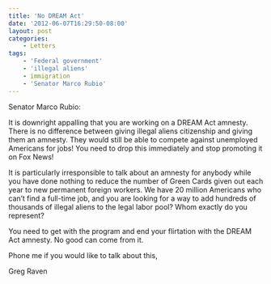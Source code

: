 ```yaml
---
title: 'No DREAM Act'
date: '2012-06-07T16:29:50-08:00'
layout: post
categories:
    - Letters
tags:
    - 'Federal government'
    - 'illegal aliens'
    - immigration
    - 'Senator Marco Rubio'
---
```


Senator Marco Rubio:

It is downright appalling that you are working on a DREAM Act amnesty. There is no difference between giving illegal aliens citizenship and giving them an amnesty. They would still be able to compete against unemployed Americans for jobs! You need to drop this immediately and stop promoting it on Fox News!  
  
It is particularly irresponsible to talk about an amnesty for anybody while you have done nothing to reduce the number of Green Cards given out each year to new permanent foreign workers. We have 20 million Americans who can’t find a full-time job, and you are looking for a way to add hundreds of thousands of illegal aliens to the legal labor pool? Whom exactly do you represent?

You need to get with the program and end your flirtation with the DREAM Act amnesty. No good can come from it.

Phone me if you would like to talk about this,

Greg Raven